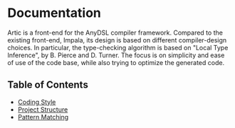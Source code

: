 # Documentation

Artic is a front-end for the AnyDSL compiler framework. Compared to the
existing front-end, Impala, its design is based on different compiler-design
choices. In particular, the type-checking algorithm is based on "Local Type
Inference", by B. Pierce and D. Turner. The focus is on simplicity and ease of
use of the code base, while also trying to optimize the generated code.

## Table of Contents

- [Coding Style](coding_style.md)
- [Project Structure](project_structure.md)
- [Pattern Matching](pattern_matching.md)
